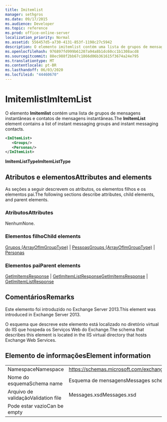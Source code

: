 ```yaml
---
title: Imitemlist
manager: sethgros
ms.date: 09/17/2015
ms.audience: Developer
ms.topic: reference
ms.prod: office-online-server
localization_priority: Normal
ms.assetid: 556457d5-a730-4131-853f-1198c27c5942
description: O elemento imitemlist contém uma lista de grupos de mensagens instantâneas e contatos de mensagens instantâneas.
ms.openlocfilehash: 976897fd999b61207a94a8b1dc60cc1b1308acd8
ms.sourcegitcommit: 88ec988f2bb67c1866d06b361615f3674a24e795
ms.translationtype: MT
ms.contentlocale: pt-BR
ms.lasthandoff: 06/03/2020
ms.locfileid: "44460670"
---
```

# <a name="imitemlist"></a><span data-ttu-id="3e274-103">Imitemlist</span><span class="sxs-lookup"><span data-stu-id="3e274-103">ImItemList</span></span>

<span data-ttu-id="3e274-104">O elemento **Imitemlist** contém uma lista de grupos de mensagens instantâneas e contatos de mensagens instantâneas.</span><span class="sxs-lookup"><span data-stu-id="3e274-104">The **ImItemList** element contains a list of instant messaging groups and instant messaging contacts.</span></span> 
  
```XML
<ImItemList>
   <Groups/>
   <Personas/>
</ImItemList>
```

 <span data-ttu-id="3e274-105">**ImItemListType**</span><span class="sxs-lookup"><span data-stu-id="3e274-105">**ImItemListType**</span></span>
## <a name="attributes-and-elements"></a><span data-ttu-id="3e274-106">Atributos e elementos</span><span class="sxs-lookup"><span data-stu-id="3e274-106">Attributes and elements</span></span>

<span data-ttu-id="3e274-107">As seções a seguir descrevem os atributos, os elementos filhos e os elementos pai.</span><span class="sxs-lookup"><span data-stu-id="3e274-107">The following sections describe attributes, child elements, and parent elements.</span></span>
  
### <a name="attributes"></a><span data-ttu-id="3e274-108">Atributos</span><span class="sxs-lookup"><span data-stu-id="3e274-108">Attributes</span></span>

<span data-ttu-id="3e274-109">Nenhum</span><span class="sxs-lookup"><span data-stu-id="3e274-109">None.</span></span>
  
### <a name="child-elements"></a><span data-ttu-id="3e274-110">Elementos filho</span><span class="sxs-lookup"><span data-stu-id="3e274-110">Child elements</span></span>

<span data-ttu-id="3e274-111">[Grupos (ArrayOfImGroupType)](groups-arrayofimgrouptype.md)  |  [Pessoas](personas-ex15websvcsotherref.md)</span><span class="sxs-lookup"><span data-stu-id="3e274-111">[Groups (ArrayOfImGroupType)](groups-arrayofimgrouptype.md) | [Personas](personas-ex15websvcsotherref.md)</span></span>
  
### <a name="parent-elements"></a><span data-ttu-id="3e274-112">Elementos pai</span><span class="sxs-lookup"><span data-stu-id="3e274-112">Parent elements</span></span>

<span data-ttu-id="3e274-113">[GetImItemsResponse](getimitemsresponse.md)  |  [GetImItemListResponse](getimitemlistresponse.md)</span><span class="sxs-lookup"><span data-stu-id="3e274-113">[GetImItemsResponse](getimitemsresponse.md) | [GetImItemListResponse](getimitemlistresponse.md)</span></span>
  
## <a name="remarks"></a><span data-ttu-id="3e274-114">Comentários</span><span class="sxs-lookup"><span data-stu-id="3e274-114">Remarks</span></span>

<span data-ttu-id="3e274-115">Este elemento foi introduzido no Exchange Server 2013.</span><span class="sxs-lookup"><span data-stu-id="3e274-115">This element was introduced in Exchange Server 2013.</span></span>
  
<span data-ttu-id="3e274-116">O esquema que descreve este elemento está localizado no diretório virtual do IIS que hospeda os Serviços Web do Exchange.</span><span class="sxs-lookup"><span data-stu-id="3e274-116">The schema that describes this element is located in the IIS virtual directory that hosts Exchange Web Services.</span></span>
  
## <a name="element-information"></a><span data-ttu-id="3e274-117">Elemento de informações</span><span class="sxs-lookup"><span data-stu-id="3e274-117">Element information</span></span>

|||
|:-----|:-----|
|<span data-ttu-id="3e274-118">Namespace</span><span class="sxs-lookup"><span data-stu-id="3e274-118">Namespace</span></span>  <br/> |https://schemas.microsoft.com/exchange/services/2006/messages  <br/> |
|<span data-ttu-id="3e274-119">Nome do esquema</span><span class="sxs-lookup"><span data-stu-id="3e274-119">Schema name</span></span>  <br/> |<span data-ttu-id="3e274-120">Esquema de mensagens</span><span class="sxs-lookup"><span data-stu-id="3e274-120">Messages schema</span></span>  <br/> |
|<span data-ttu-id="3e274-121">Arquivo de validação</span><span class="sxs-lookup"><span data-stu-id="3e274-121">Validation file</span></span>  <br/> |<span data-ttu-id="3e274-122">Messages.xsd</span><span class="sxs-lookup"><span data-stu-id="3e274-122">Messages.xsd</span></span>  <br/> |
|<span data-ttu-id="3e274-123">Pode estar vazio</span><span class="sxs-lookup"><span data-stu-id="3e274-123">Can be empty</span></span>  <br/> ||
   

